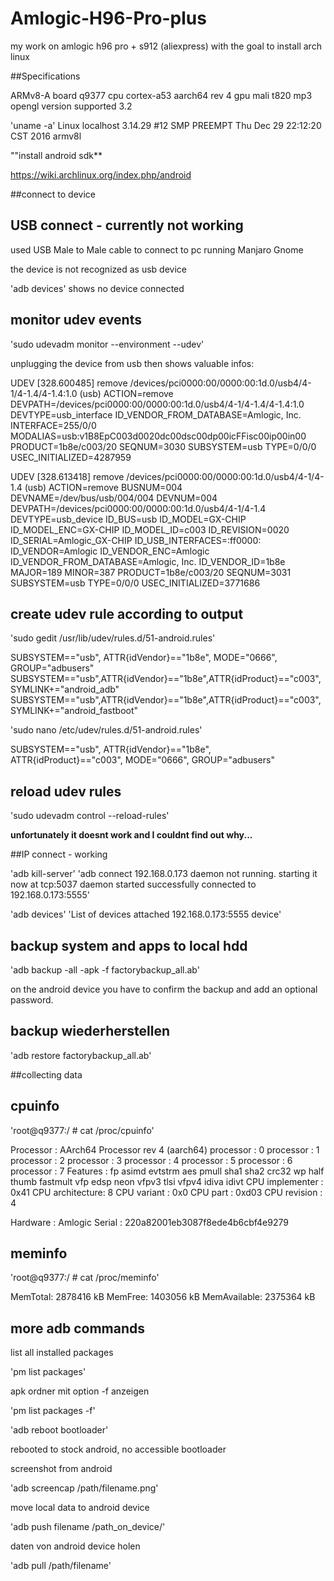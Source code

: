 # Amlogic-H96-Pro-plus
my work on amlogic h96 pro + s912 (aliexpress) with the goal to install arch linux


##Specifications

ARMv8-A 
board	  q9377 
cpu       cortex-a53 aarch64 rev 4
gpu       mali t820 mp3
opengl version supported 3.2

'uname -a'
Linux localhost 3.14.29 #12 SMP PREEMPT Thu Dec 29 22:12:20 CST 2016 armv8l

""install android sdk**

https://wiki.archlinux.org/index.php/android

##connect to device

USB connect - currently not working
-----------------------------------

used USB Male to Male cable to connect to pc running Manjaro Gnome 

the device is not recognized as usb device

'adb devices'
shows no device connected

monitor udev events
-------------------

'sudo udevadm monitor --environment --udev'

unplugging the device from usb then shows valuable infos:

UDEV  [328.600485] remove   /devices/pci0000:00/0000:00:1d.0/usb4/4-1/4-1.4/4-1.4:1.0 (usb)
ACTION=remove
DEVPATH=/devices/pci0000:00/0000:00:1d.0/usb4/4-1/4-1.4/4-1.4:1.0
DEVTYPE=usb_interface
ID_VENDOR_FROM_DATABASE=Amlogic, Inc.
INTERFACE=255/0/0
MODALIAS=usb:v1B8EpC003d0020dc00dsc00dp00icFFisc00ip00in00
PRODUCT=1b8e/c003/20
SEQNUM=3030
SUBSYSTEM=usb
TYPE=0/0/0
USEC_INITIALIZED=4287959

UDEV  [328.613418] remove   /devices/pci0000:00/0000:00:1d.0/usb4/4-1/4-1.4 (usb)
ACTION=remove
BUSNUM=004
DEVNAME=/dev/bus/usb/004/004
DEVNUM=004
DEVPATH=/devices/pci0000:00/0000:00:1d.0/usb4/4-1/4-1.4
DEVTYPE=usb_device
ID_BUS=usb
ID_MODEL=GX-CHIP
ID_MODEL_ENC=GX-CHIP
ID_MODEL_ID=c003
ID_REVISION=0020
ID_SERIAL=Amlogic_GX-CHIP
ID_USB_INTERFACES=:ff0000:
ID_VENDOR=Amlogic
ID_VENDOR_ENC=Amlogic
ID_VENDOR_FROM_DATABASE=Amlogic, Inc.
ID_VENDOR_ID=1b8e
MAJOR=189
MINOR=387
PRODUCT=1b8e/c003/20
SEQNUM=3031
SUBSYSTEM=usb
TYPE=0/0/0
USEC_INITIALIZED=3771686

create udev rule according to output
------------------------------------

'sudo gedit /usr/lib/udev/rules.d/51-android.rules'

SUBSYSTEM=="usb", ATTR{idVendor}=="1b8e", MODE="0666", GROUP="adbusers"
SUBSYSTEM=="usb",ATTR{idVendor}=="1b8e",ATTR{idProduct}=="c003",SYMLINK+="android_adb"
SUBSYSTEM=="usb",ATTR{idVendor}=="1b8e",ATTR{idProduct}=="c003",SYMLINK+="android_fastboot"


'sudo nano /etc/udev/rules.d/51-android.rules'

SUBSYSTEM=="usb", ATTR{idVendor}=="1b8e", ATTR{idProduct}=="c003", MODE="0666", GROUP="adbusers"


reload udev rules
-----------------

'sudo udevadm control --reload-rules'

**unfortunately it doesnt work and I couldnt find out why...**



##IP connect - working

'adb kill-server'
'adb connect 192.168.0.173
 daemon not running. starting it now at tcp:5037 
 daemon started successfully 
connected to 192.168.0.173:5555'

'adb devices'
'List of devices attached
192.168.0.173:5555	device'

backup system and apps to local hdd
-----------------------------------

'adb backup -all -apk -f factorybackup_all.ab'

on the android device you have to confirm the backup and add an optional password.

backup wiederherstellen
-----------------------

'adb restore factorybackup_all.ab'

##collecting data

cpuinfo
-------

'root@q9377:/ # cat /proc/cpuinfo'

Processor	: AArch64 Processor rev 4 (aarch64)
processor	: 0
processor	: 1
processor	: 2
processor	: 3
processor	: 4
processor	: 5
processor	: 6
processor	: 7
Features	: fp asimd evtstrm aes pmull sha1 sha2 crc32 wp half thumb fastmult vfp edsp neon vfpv3 tlsi vfpv4 idiva idivt 
CPU implementer	: 0x41
CPU architecture: 8
CPU variant	: 0x0
CPU part	: 0xd03
CPU revision	: 4

Hardware	: Amlogic
Serial		: 220a82001eb3087f8ede4b6cbf4e9279

meminfo
-------

'root@q9377:/ # cat /proc/meminfo'

MemTotal:        2878416 kB
MemFree:         1403056 kB
MemAvailable:    2375364 kB

more adb commands
-----------------

list all installed packages

'pm list packages'

apk ordner mit option -f anzeigen

'pm list packages -f'


'adb reboot bootloader'

rebooted to stock android, no accessible bootloader

screenshot from android

'adb screencap /path/filename.png'

move local data to android device

'adb push filename /path_on_device/' 

daten von android device holen

'adb pull /path/filename'
